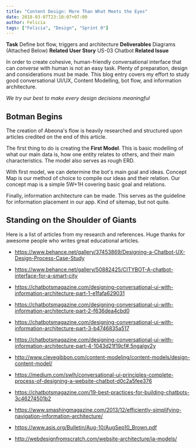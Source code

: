 ```yaml
---
title: "Content Design: More Than What Meets the Eyes"
date: 2018-03-07T23:10:07+07:00
author: Felicia
tags: ["Felicia", "Design", "Sprint 0"]
---
```

**Task** Define bot flow, triggers and architecture
**Deliverables** Diagrams (Attached Below)
**Related User Story** US-03 Chatbot
**Related Issue**

In order to create cohesive, human-friendly conversational interface that can *converse* with human is not an easy task. Plenty of preparation, design and considerations must be made. This blog entry covers my effort to study good conversational UI/UX, Content Modelling, bot flow, and information architecture.

*We try our best to make every design decisions meaningful*

## Botman Begins

The creation of Abeona's flow is heavily researched and structured upon articles credited on the end of this article.

The first thing to do is creating the **First Model**. This is basic modelling of what our main data is, how one entity relates to others, and their main characteristics. The model also serves as rough ERD.

With first model, we can determine the bot's main goal and ideas. Concept Map is our method of choice to compile our ideas and their relation. Our concept map is a simple 5W+1H covering basic goal and relations.

Finally, information architecture can be made. This serves as the guideline for information placement in our app. Kind of sitemap, but not quite.


## Standing on the Shoulder of Giants
Here is a list of articles from my research and references. Huge thanks for awesome people who writes great educational articles.

* https://www.behance.net/gallery/37453869/Designing-a-Chatbot-UX-Design-Process-Case-Study

* https://www.behance.net/gallery/50882425/CITYBOT-A-chatbot-interface-for-a-smart-city

* https://chatbotsmagazine.com/designing-conversational-ui-with-information-architecture-part-1-e1fafa629031

* https://chatbotsmagazine.com/designing-conversational-ui-with-information-architecture-part-2-f636dea4cbd0

* https://chatbotsmagazine.com/designing-conversational-ui-with-information-architecture-part-3-b4746835a517

* https://chatbotsmagazine.com/designing-conversational-ui-with-information-architecture-part-4-1043d21f19cf#.5ngalgv2y

* http://www.clevegibbon.com/content-modeling/content-models/design-content-model/

* https://medium.com/swlh/conversational-ui-principles-complete-process-of-designing-a-website-chatbot-d0c2a5fee376

* https://chatbotsmagazine.com/19-best-practices-for-building-chatbots-3c46274501b2

* https://www.smashingmagazine.com/2013/12/efficiently-simplifying-navigation-information-architecture/

* https://www.asis.org/Bulletin/Aug-10/AugSep10_Brown.pdf

* http://webdesignfromscratch.com/website-architecture/ia-models/

